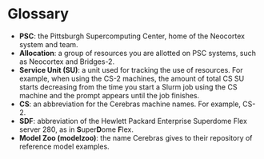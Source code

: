 # Glossary
*	**PSC**: the Pittsburgh Supercomputing Center, home of the Neocortex system 
and team.
*	**Allocation**: a group of resources you are allotted on PSC systems, such as Neocortex and 
Bridges-2.
*	**Service Unit (SU)**: a unit used for tracking the use of 
resources. For example, when using the CS-2 machines, the amount of total CS SU starts 
decreasing from the time you start a Slurm job using the CS machine and 
the prompt appears until the job finishes.
*	**CS**: an abbreviation for the Cerebras machine names. For example, CS-2.
*	**SDF**: abbreviation of the Hewlett Packard Enterprise Superdome Flex server 
280, as in **S**uper**D**ome **F**lex.
*	**Model Zoo (modelzoo)**: the name Cerebras gives to their repository of 
reference model examples.

